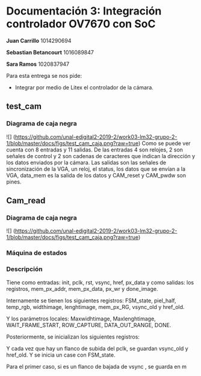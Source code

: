 # Documentación 3:  Integración controlador OV7670 con SoC

**Juan Carrillo** 1014290694

**Sebastian Betancourt** 1016089847

**Sara Ramos** 1020837947

Para esta entrega se nos pide: 
- Integrar por medio de Litex el controlador de la cámara.

## test_cam 


### Diagrama de caja negra 
![] (https://github.com/unal-edigital2-2019-2/work03-lm32-grupo-2-1/blob/master/docs/figs/test_cam_caja.png?raw=true)
Como se puede ver cuenta con 8 entradas y 11 salidas. De las entradas 4 son relojes, 2 son señales de control y 2 son cadenas de caracteres
que indican la dirección y los datos enviados por la cámara. Las salidas son las señales de sincronización de la VGA, un reloj, el status,
los datos que se envían a la VGA, data_mem es la salida de los datos y CAM_reset y CAM_pwdw son pines. 



## Cam_read

### Diagrama de caja negra
![] (https://github.com/unal-edigital2-2019-2/work03-lm32-grupo-2-1/blob/master/docs/figs/test_cam_caja.png?raw=true)

### Máquina de estados

### Descripción

Tiene como entradas: init, pclk, rst, vsync, href, px_data y como salidas: los registros, mem_px_addr, mem_px_data, px_wr y done_image.

Internamente se tienen los siguientes registros: FSM_state, piel_half, temp_rgb, widthimage, lenghtimage, mem_px_RG, vsync_old y href_old.

Y los parámetros locales: Maxwidhtimage, Maxlenghtimage, WAIT_FRAME_START, ROW_CAPTURE, DATA_OUT_RANGE, DONE.

Posteriormente, se inicializan los siguientes registros: 

Y cada vez que hay un flanco de subida del pclk, se guardan vsync_old y href_old. Y se inicia un case con FSM_state. 

Para el primer caso, si es un flanco de bajada de vsync , se guarda en m
